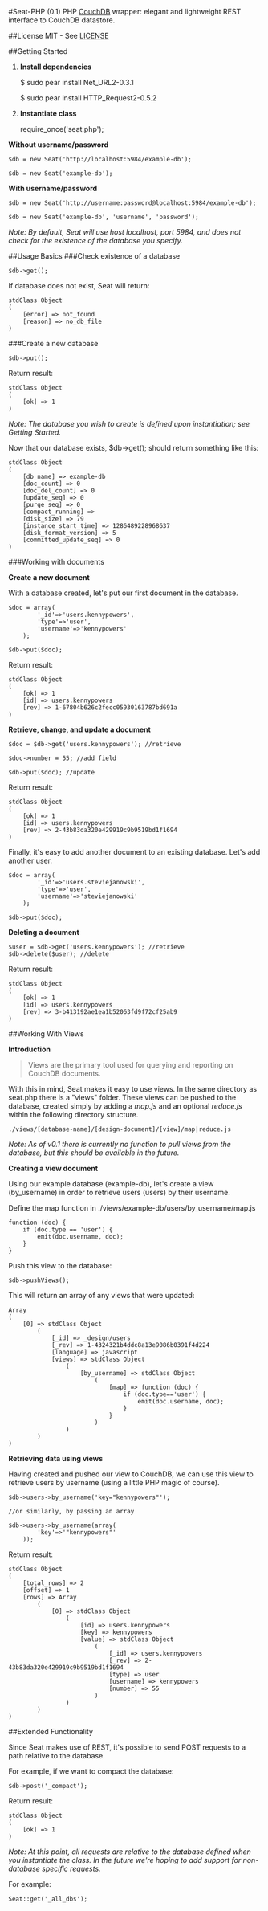 #Seat-PHP (0.1)
PHP [CouchDB][1] wrapper: elegant and lightweight REST interface to CouchDB datastore.

##License
MIT - See [LICENSE][2]


##Getting Started
1. **Install dependencies**

    $ sudo pear install Net_URL2-0.3.1

    $ sudo pear install HTTP_Request2-0.5.2

2. **Instantiate class**
	
	require_once('seat.php');

**Without username/password**

	$db = new Seat('http://localhost:5984/example-db');
	
	$db = new Seat('example-db');
	
**With username/password**

	$db = new Seat('http://username:password@localhost:5984/example-db');
		
	$db = new Seat('example-db', 'username', 'password');
		
*Note: By default, Seat will use host localhost, port 5984, and does not check for the existence of the database you specify.*


##Usage Basics
###Check existence of a database

	$db->get();

If database does not exist, Seat will return:

	stdClass Object
	(
	    [error] => not_found
	    [reason] => no_db_file
	)

###Create a new database
	
	$db->put();

Return result:

	stdClass Object
	(
	    [ok] => 1
	)
	
*Note: The database you wish to create is defined upon instantiation; see Getting Started.*

Now that our database exists, $db->get(); should return something like this:

	stdClass Object
	(
	    [db_name] => example-db
	    [doc_count] => 0
	    [doc_del_count] => 0
	    [update_seq] => 0
	    [purge_seq] => 0
	    [compact_running] => 
	    [disk_size] => 79
	    [instance_start_time] => 1286489228968637
	    [disk_format_version] => 5
	    [committed_update_seq] => 0
	)

###Working with documents

**Create a new document**

With a database created, let's put our first document in the database.

	$doc = array(
			'_id'=>'users.kennypowers',
			'type'=>'user',
			'username'=>'kennypowers'
		);
	
	$db->put($doc);
	
Return result:

	stdClass Object
	(
	    [ok] => 1
	    [id] => users.kennypowers
	    [rev] => 1-67804b626c2fecc05930163787bd691a
	)

**Retrieve, change, and update a document**

	$doc = $db->get('users.kennypowers'); //retrieve
	
	$doc->number = 55; //add field
	
	$db->put($doc); //update
	
Return result:

	stdClass Object
	(
	    [ok] => 1
	    [id] => users.kennypowers
	    [rev] => 2-43b83da320e429919c9b9519bd1f1694
	)
	
Finally, it's easy to add another document to an existing database. Let's add another user.

	$doc = array(
			'_id'=>'users.steviejanowski',
			'type'=>'user',
			'username'=>'steviejanowski'
		);
		
	$db->put($doc);
	
**Deleting a document**

	$user = $db->get('users.kennypowers'); //retrieve
	$db->delete($user); //delete
	
Return result:

	stdClass Object
	(
	    [ok] => 1
	    [id] => users.kennypowers
	    [rev] => 3-b413192ae1ea1b52063fd9f72cf25ab9
	)
	

##Working With Views

**Introduction**

>Views are the primary tool used for querying and reporting on CouchDB documents.

With this in mind, Seat makes it easy to use views. In the same directory as seat.php there is a "views" folder. 
These views can be pushed to the database, created simply by adding a *map.js* and an optional *reduce.js* within the following directory structure.

	./views/[database-name]/[design-document]/[view]/map|reduce.js

*Note: As of v0.1 there is currently no function to pull views from the database, but this should be available in the future.*

**Creating a view document**

Using our example database (example-db), let's create a view (by_username) in order to retrieve users (users) by their username.

Define the map function in ./views/example-db/users/by_username/map.js

	function (doc) {
		if (doc.type == 'user') {
			emit(doc.username, doc);
		}
	}
	
Push this view to the database:

	$db->pushViews();
	
This will return an array of any views that were updated:

	Array
	(
	    [0] => stdClass Object
	        (
	            [_id] => _design/users
	            [_rev] => 1-4324321b4ddc8a13e9086b0391f4d224
	            [language] => javascript
	            [views] => stdClass Object
	                (
	                    [by_username] => stdClass Object
	                        (
	                            [map] => function (doc) {
									if (doc.type=='user') {
										emit(doc.username, doc);
									}
								}
	                        )
	                )
	        )
	)

**Retrieving data using views**

Having created and pushed our view to CouchDB, we can use this view to retrieve users by username (using a little PHP magic of course).

	$db->users->by_username('key="kennypowers"');
	
	//or similarly, by passing an array
	
	$db->users->by_username(array(
			'key'=>'"kennypowers"'
		));

Return result:

	stdClass Object
	(
	    [total_rows] => 2
	    [offset] => 1
	    [rows] => Array
	        (
	            [0] => stdClass Object
	                (
	                    [id] => users.kennypowers
	                    [key] => kennypowers
	                    [value] => stdClass Object
	                        (
	                            [_id] => users.kennypowers
	                            [_rev] => 2-43b83da320e429919c9b9519bd1f1694
	                            [type] => user
	                            [username] => kennypowers
	                            [number] => 55
	                        )
	                )
	        )
	)


##Extended Functionality

Since Seat makes use of REST, it's possible to send POST requests to a path relative to the database.

For example, if we want to compact the database:
	
	$db->post('_compact');
	
Return result:

	stdClass Object
	(
	    [ok] => 1
	)
	
*Note: At this point, all requests are relative to the database defined when you instantiate the class.  In the future we're hoping to add support for non-database specific requests.*

For example:

	Seat::get('_all_dbs');

  [1]: http://couchdb.apache.org/
  [2]: http://github.com/stackd/seat-php/blob/master/LICENSE